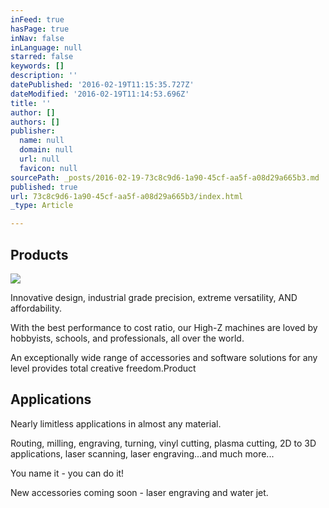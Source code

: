 ```yaml
---
inFeed: true
hasPage: true
inNav: false
inLanguage: null
starred: false
keywords: []
description: ''
datePublished: '2016-02-19T11:15:35.727Z'
dateModified: '2016-02-19T11:14:53.696Z'
title: ''
author: []
authors: []
publisher:
  name: null
  domain: null
  url: null
  favicon: null
sourcePath: _posts/2016-02-19-73c8c9d6-1a90-45cf-aa5f-a08d29a665b3.md
published: true
url: 73c8c9d6-1a90-45cf-aa5f-a08d29a665b3/index.html
_type: Article

---
```

## Products
![](https://the-grid-user-content.s3-us-west-2.amazonaws.com/8ecf3c1e-be3a-44b7-95f8-79136bebfaca.jpg)

Innovative design, industrial grade precision, extreme versatility, AND affordability.

With the best performance to cost ratio, our High-Z machines are loved by hobbyists, schools, and professionals, all over the world.

An exceptionally wide range of accessories and software solutions for any level provides total creative freedom.Product 

## Applications

Nearly limitless applications in almost any material.    

Routing, milling, engraving, turning, vinyl cutting, plasma cutting, 2D to 3D applications, laser scanning, laser engraving...and much more...

You name it - you can do it! 

New accessories coming soon - laser engraving and water jet.